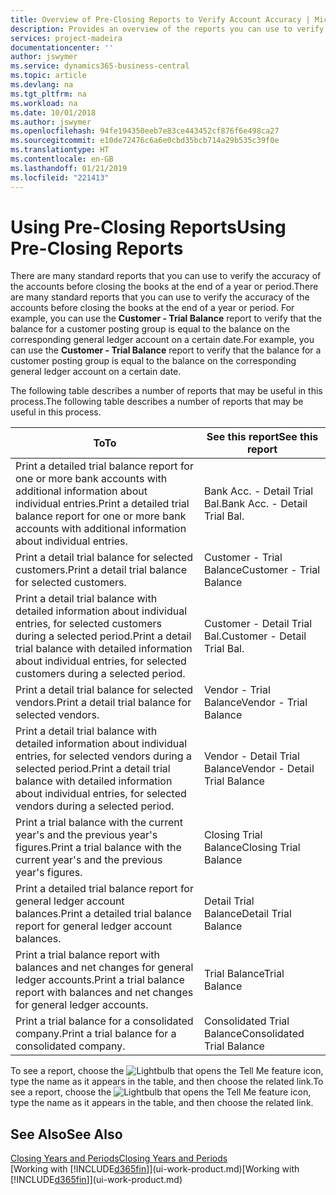 ```yaml
---
title: Overview of Pre-Closing Reports to Verify Account Accuracy | Microsoft Docs
description: Provides an overview of the reports you can use to verify the accuracy of accounts before closing the books at the end of a year or period.
services: project-madeira
documentationcenter: ''
author: jswymer
ms.service: dynamics365-business-central
ms.topic: article
ms.devlang: na
ms.tgt_pltfrm: na
ms.workload: na
ms.date: 10/01/2018
ms.author: jswymer
ms.openlocfilehash: 94fe194350eeb7e83ce443452cf876f6e498ca27
ms.sourcegitcommit: e10de72476c6a6e0cbd35bcb714a29b535c39f0e
ms.translationtype: HT
ms.contentlocale: en-GB
ms.lasthandoff: 01/21/2019
ms.locfileid: "221413"
---
```

# <a name="using-pre-closing-reports"></a><span data-ttu-id="4d569-103">Using Pre-Closing Reports</span><span class="sxs-lookup"><span data-stu-id="4d569-103">Using Pre-Closing Reports</span></span>
<span data-ttu-id="4d569-104">There are many standard reports that you can use to verify the accuracy of the accounts before closing the books at the end of a year or period.</span><span class="sxs-lookup"><span data-stu-id="4d569-104">There are many standard reports that you can use to verify the accuracy of the accounts before closing the books at the end of a year or period.</span></span> <span data-ttu-id="4d569-105">For example, you can use the **Customer - Trial Balance** report to verify that the balance for a customer posting group is equal to the balance on the corresponding general ledger account on a certain date.</span><span class="sxs-lookup"><span data-stu-id="4d569-105">For example, you can use the **Customer - Trial Balance** report to verify that the balance for a customer posting group is equal to the balance on the corresponding general ledger account on a certain date.</span></span>

<span data-ttu-id="4d569-106">The following table describes a number of reports that may be useful in this process.</span><span class="sxs-lookup"><span data-stu-id="4d569-106">The following table describes a number of reports that may be useful in this process.</span></span>

| <span data-ttu-id="4d569-107">To</span><span class="sxs-lookup"><span data-stu-id="4d569-107">To</span></span> | <span data-ttu-id="4d569-108">See this report</span><span class="sxs-lookup"><span data-stu-id="4d569-108">See this report</span></span> |
| --- | --- |
| <span data-ttu-id="4d569-109">Print a detailed trial balance report for one or more bank accounts with additional information about individual entries.</span><span class="sxs-lookup"><span data-stu-id="4d569-109">Print a detailed trial balance report for one or more bank accounts with additional information about individual entries.</span></span> |<span data-ttu-id="4d569-110">Bank Acc. - Detail Trial Bal.</span><span class="sxs-lookup"><span data-stu-id="4d569-110">Bank Acc. - Detail Trial Bal.</span></span> |
| <span data-ttu-id="4d569-111">Print a detail trial balance for selected customers.</span><span class="sxs-lookup"><span data-stu-id="4d569-111">Print a detail trial balance for selected customers.</span></span> |<span data-ttu-id="4d569-112">Customer - Trial Balance</span><span class="sxs-lookup"><span data-stu-id="4d569-112">Customer - Trial Balance</span></span> |
| <span data-ttu-id="4d569-113">Print a detail trial balance with detailed information about individual entries, for selected customers during a selected period.</span><span class="sxs-lookup"><span data-stu-id="4d569-113">Print a detail trial balance with detailed information about individual entries, for selected customers during a selected period.</span></span> |<span data-ttu-id="4d569-114">Customer - Detail Trial Bal.</span><span class="sxs-lookup"><span data-stu-id="4d569-114">Customer - Detail Trial Bal.</span></span> |
| <span data-ttu-id="4d569-115">Print a detail trial balance for selected vendors.</span><span class="sxs-lookup"><span data-stu-id="4d569-115">Print a detail trial balance for selected vendors.</span></span> |<span data-ttu-id="4d569-116">Vendor - Trial Balance</span><span class="sxs-lookup"><span data-stu-id="4d569-116">Vendor - Trial Balance</span></span> |
| <span data-ttu-id="4d569-117">Print a detail trial balance with detailed information about individual entries, for selected vendors during a selected period.</span><span class="sxs-lookup"><span data-stu-id="4d569-117">Print a detail trial balance with detailed information about individual entries, for selected vendors during a selected period.</span></span> |<span data-ttu-id="4d569-118">Vendor - Detail Trial Balance</span><span class="sxs-lookup"><span data-stu-id="4d569-118">Vendor - Detail Trial Balance</span></span> |
| <span data-ttu-id="4d569-119">Print a trial balance with the current year's and the previous year's figures.</span><span class="sxs-lookup"><span data-stu-id="4d569-119">Print a trial balance with the current year's and the previous year's figures.</span></span> |<span data-ttu-id="4d569-120">Closing Trial Balance</span><span class="sxs-lookup"><span data-stu-id="4d569-120">Closing Trial Balance</span></span> |
| <span data-ttu-id="4d569-121">Print a detailed trial balance report for general ledger account balances.</span><span class="sxs-lookup"><span data-stu-id="4d569-121">Print a detailed trial balance report for general ledger account balances.</span></span> |<span data-ttu-id="4d569-122">Detail Trial Balance</span><span class="sxs-lookup"><span data-stu-id="4d569-122">Detail Trial Balance</span></span> |
| <span data-ttu-id="4d569-123">Print a trial balance report with balances and net changes for general ledger accounts.</span><span class="sxs-lookup"><span data-stu-id="4d569-123">Print a trial balance report with balances and net changes for general ledger accounts.</span></span> |<span data-ttu-id="4d569-124">Trial Balance</span><span class="sxs-lookup"><span data-stu-id="4d569-124">Trial Balance</span></span> |
| <span data-ttu-id="4d569-125">Print a trial balance for a consolidated company.</span><span class="sxs-lookup"><span data-stu-id="4d569-125">Print a trial balance for a consolidated company.</span></span> |<span data-ttu-id="4d569-126">Consolidated Trial Balance</span><span class="sxs-lookup"><span data-stu-id="4d569-126">Consolidated Trial Balance</span></span> |

<span data-ttu-id="4d569-127">To see a report, choose the ![Lightbulb that opens the Tell Me feature](media/ui-search/search_small.png "Tell me what you want to do") icon, type the name as it appears in the table, and then choose the related link.</span><span class="sxs-lookup"><span data-stu-id="4d569-127">To see a report, choose the ![Lightbulb that opens the Tell Me feature](media/ui-search/search_small.png "Tell me what you want to do") icon, type the name as it appears in the table, and then choose the related link.</span></span>

## <a name="see-also"></a><span data-ttu-id="4d569-128">See Also</span><span class="sxs-lookup"><span data-stu-id="4d569-128">See Also</span></span>
[<span data-ttu-id="4d569-129">Closing Years and Periods</span><span class="sxs-lookup"><span data-stu-id="4d569-129">Closing Years and Periods</span></span>](year-close-years-periods.md)  
<span data-ttu-id="4d569-130">[Working with [!INCLUDE[d365fin](includes/d365fin_md.md)]](ui-work-product.md)</span><span class="sxs-lookup"><span data-stu-id="4d569-130">[Working with [!INCLUDE[d365fin](includes/d365fin_md.md)]](ui-work-product.md)</span></span>

